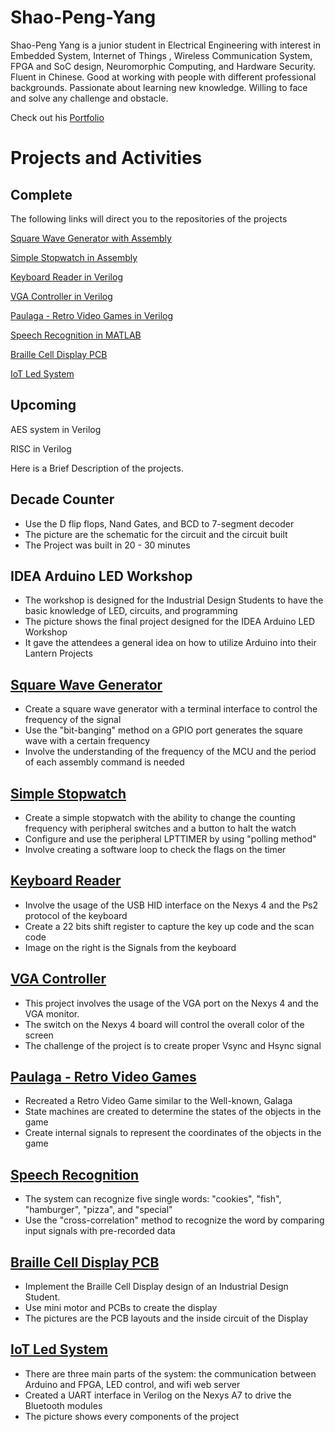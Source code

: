 # Shao-Peng-Yang

Shao-Peng Yang is a junior student in Electrical Engineering with interest in Embedded System, Internet of Things , Wireless Communication System, FPGA and SoC design, Neuromorphic Computing, and Hardware Security. Fluent in Chinese. Good at working with people with different professional backgrounds. Passionate about learning new knowledge. Willing to face and solve any challenge and obstacle.

Check out his [Portfolio](https://github.com/spypaul/Shao-Peng-Yang-s-Projects-/blob/master/Shao-Peng%20Yang's%20Portfolio.pdf)

# Projects and Activities
## Complete

The following links will direct you to the repositories of the projects

[Square Wave Generator with Assembly](https://github.com/spypaul/Square-Wave-Generator.git) 

[Simple Stopwatch in Assembly](https://github.com/spypaul/Simple-Stopwatch.git) 

[Keyboard Reader in Verilog](https://github.com/spypaul/Keyboard-Reader.git)

[VGA Controller in Verilog](https://github.com/spypaul/VGA-Controller.git)

[Paulaga - Retro Video Games in Verilog](https://github.com/spypaul/Paulaga-Retro-Video-Game.git) 

[Speech Recognition in MATLAB](https://github.com/spypaul/Speech-Recognition.git)

[Braille Cell Display PCB](https://github.com/spypaul/Braille-Cell-Display-PCB.git) 

[IoT Led System](https://github.com/spypaul/IoT-Led-System.git) 

## Upcoming

AES system in Verilog 

RISC in Verilog 

Here is a Brief Description of the projects.
## Decade Counter
* Use the D flip flops, Nand Gates, and BCD to 7-segment decoder
* The picture are the schematic for the circuit and the circuit built
* The Project was built in 20 - 30 minutes 

## IDEA Arduino LED Workshop
* The workshop is designed for the Industrial Design Students to have the basic knowledge of LED, circuits, and programming 
* The picture shows the final project designed for the IDEA Arduino LED Workshop
* It gave the attendees a general idea on how to utilize  Arduino into their Lantern Projects

## [Square Wave Generator](https://github.com/spypaul/Square-Wave-Generator.git) 
* Create a square wave generator with a terminal interface to control the frequency of the signal
* Use the "bit-banging" method on a GPIO port generates the square wave with a certain frequency
* Involve the understanding of the frequency of the MCU and the period of each assembly command is needed

## [Simple Stopwatch](https://github.com/spypaul/Simple-Stopwatch.git) 
* Create a simple stopwatch with the ability to change the counting frequency with peripheral switches and a button to halt the watch
* Configure and use the peripheral LPTTIMER by using "polling method"
* Involve creating a software loop to check the flags on the timer

## [Keyboard Reader](https://github.com/spypaul/Keyboard-Reader.git)
* Involve the usage of the USB HID interface on the Nexys 4 and the Ps2 protocol of the keyboard
* Create a 22 bits shift register to capture the key up code and the scan code
* Image on the right is the Signals from the keyboard

## [VGA Controller](https://github.com/spypaul/VGA-Controller.git)
* This project involves the usage of the VGA port on the Nexys 4 and the VGA monitor.
* The switch on the Nexys 4 board will control the overall color of the screen
* The challenge of the project is to create proper Vsync and Hsync signal

## [Paulaga - Retro Video Games](https://github.com/spypaul/Paulaga-Retro-Video-Game.git) 
* Recreated a Retro Video Game similar to the Well-known, Galaga
* State machines are created to determine the states of the objects in the game
* Create internal signals to represent the coordinates of the objects in the game

## [Speech Recognition](https://github.com/spypaul/Speech-Recognition.git)
* The system can recognize five single words: "cookies", "fish", "hamburger", "pizza", and "special"
* Use the "cross-correlation" method to recognize the word by comparing input signals with pre-recorded data

## [Braille Cell Display PCB](https://github.com/spypaul/Braille-Cell-Display-PCB.git) 
* Implement the Braille Cell Display design of an Industrial Design Student.
* Use mini motor and PCBs to create the display
* The pictures are the PCB layouts and the inside circuit of the Display

## [IoT Led System](https://github.com/spypaul/IoT-Led-System.git) 
* There are three main parts of the system: the communication between Arduino and FPGA, LED control, and wifi web server
* Created a UART interface in Verilog on the Nexys A7 to drive the Bluetooth modules
* The picture shows every components of the project


